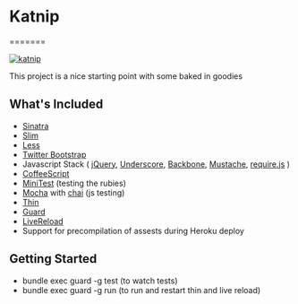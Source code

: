 # Katnip
=======

[![katnip](http://farm4.staticflickr.com/3059/2550291034_40344abd1c.jpg)](http://www.flickr.com/photos/lambj/2550291034/)

This project is a nice starting point with some baked in goodies

## What's Included

- [Sinatra](http://www.sinatrarb.com/)
- [Slim](http://slim-lang.com/)
- [Less](http://lesscss.org/)
- [Twitter Bootstrap](http://twitter.github.com/bootstrap/)
- Javascript Stack (
  [jQuery](http://jquery.com/),
  [Underscore](http://documentcloud.github.com/underscore/),
  [Backbone](http://documentcloud.github.com/backbone/),
  [Mustache](http://mustache.github.com/),
  [require.js](http://requirejs.org/)
  )
- [CoffeeScript](http://coffeescript.org/)
- [MiniTest](https://github.com/seattlerb/minitest) (testing the rubies)
- [Mocha](http://visionmedia.github.com/mocha/) with [chai](http://chaijs.com/) (js testing)
- [Thin](http://code.macournoyer.com/thin/)
- [Guard](https://github.com/guard/guard)
- [LiveReload](https://github.com/guard/guard-livereload)
- Support for precompilation of assests during Heroku deploy

## Getting Started

- bundle exec guard -g test (to watch tests)
- bundle exec guard -g run (to run and restart thin and live reload)
